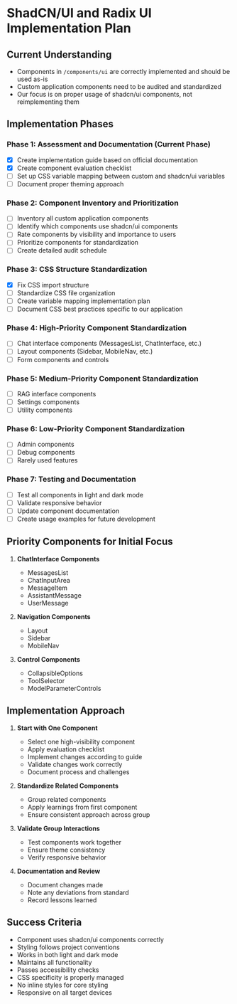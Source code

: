 # ShadCN/UI and Radix UI Implementation Plan

## Current Understanding

- Components in `/components/ui` are correctly implemented and should be used as-is
- Custom application components need to be audited and standardized
- Our focus is on proper usage of shadcn/ui components, not reimplementing them

## Implementation Phases

### Phase 1: Assessment and Documentation (Current Phase)

- [x] Create implementation guide based on official documentation
- [x] Create component evaluation checklist
- [ ] Set up CSS variable mapping between custom and shadcn/ui variables
- [ ] Document proper theming approach

### Phase 2: Component Inventory and Prioritization

- [ ] Inventory all custom application components
- [ ] Identify which components use shadcn/ui components
- [ ] Rate components by visibility and importance to users
- [ ] Prioritize components for standardization
- [ ] Create detailed audit schedule

### Phase 3: CSS Structure Standardization

- [x] Fix CSS import structure
- [ ] Standardize CSS file organization
- [ ] Create variable mapping implementation plan
- [ ] Document CSS best practices specific to our application

### Phase 4: High-Priority Component Standardization

- [ ] Chat interface components (MessagesList, ChatInterface, etc.)
- [ ] Layout components (Sidebar, MobileNav, etc.)
- [ ] Form components and controls

### Phase 5: Medium-Priority Component Standardization

- [ ] RAG interface components
- [ ] Settings components
- [ ] Utility components

### Phase 6: Low-Priority Component Standardization

- [ ] Admin components
- [ ] Debug components
- [ ] Rarely used features

### Phase 7: Testing and Documentation

- [ ] Test all components in light and dark mode
- [ ] Validate responsive behavior
- [ ] Update component documentation
- [ ] Create usage examples for future development

## Priority Components for Initial Focus

1. **ChatInterface Components**
   - MessagesList
   - ChatInputArea
   - MessageItem
   - AssistantMessage
   - UserMessage

2. **Navigation Components**
   - Layout
   - Sidebar
   - MobileNav

3. **Control Components**
   - CollapsibleOptions
   - ToolSelector
   - ModelParameterControls

## Implementation Approach

1. **Start with One Component**
   - Select one high-visibility component
   - Apply evaluation checklist
   - Implement changes according to guide
   - Validate changes work correctly
   - Document process and challenges

2. **Standardize Related Components**
   - Group related components
   - Apply learnings from first component
   - Ensure consistent approach across group

3. **Validate Group Interactions**
   - Test components work together
   - Ensure theme consistency
   - Verify responsive behavior

4. **Documentation and Review**
   - Document changes made
   - Note any deviations from standard
   - Record lessons learned

## Success Criteria

- Component uses shadcn/ui components correctly
- Styling follows project conventions
- Works in both light and dark mode
- Maintains all functionality
- Passes accessibility checks
- CSS specificity is properly managed
- No inline styles for core styling
- Responsive on all target devices